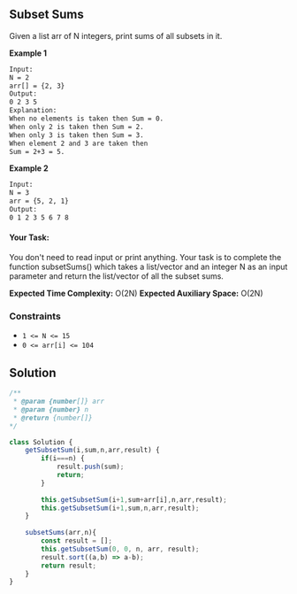 
##   Subset Sums

Given a list arr of N integers, print sums of all subsets in it.



**Example 1**
```bash
Input:
N = 2
arr[] = {2, 3}
Output:
0 2 3 5
Explanation:
When no elements is taken then Sum = 0.
When only 2 is taken then Sum = 2.
When only 3 is taken then Sum = 3.
When element 2 and 3 are taken then 
Sum = 2+3 = 5.
```

**Example 2**
```bash
Input:
N = 3
arr = {5, 2, 1}
Output:
0 1 2 3 5 6 7 8
```
#### Your Task:  
You don't need to read input or print anything. Your task is to complete the function subsetSums() which takes a list/vector and an integer N as an input parameter and return the list/vector of all the subset sums.

**Expected Time Complexity:** O(2N)
**Expected Auxiliary Space:** O(2N)

### Constraints

- ```1 <= N <= 15```
- ```0 <= arr[i] <= 104```

## Solution

```javascript
/**
 * @param {number[]} arr
 * @param {number} n
 * @return {number[]}
*/

class Solution {
    getSubsetSum(i,sum,n,arr,result) {
        if(i===n) {
            result.push(sum);
            return;
        }
        
        this.getSubsetSum(i+1,sum+arr[i],n,arr,result);
        this.getSubsetSum(i+1,sum,n,arr,result);
    }
    
    subsetSums(arr,n){
        const result = [];
        this.getSubsetSum(0, 0, n, arr, result);
        result.sort((a,b) => a-b);
        return result;
    }
}

```
